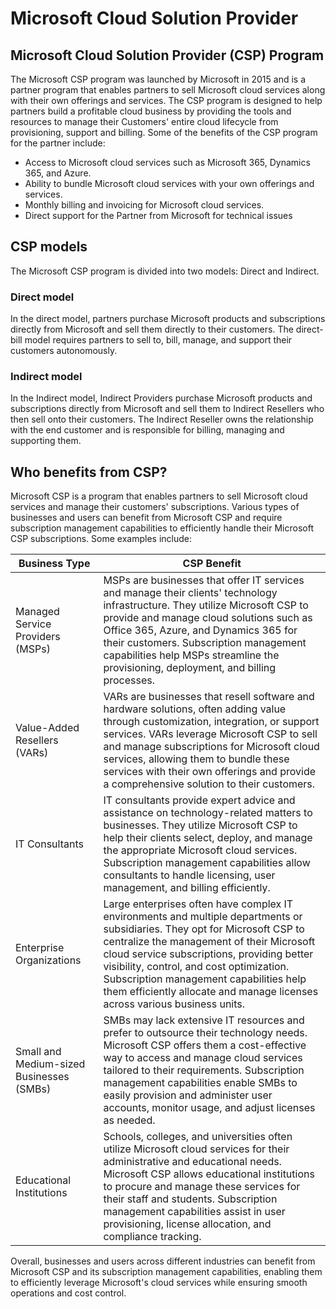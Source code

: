 # Microsoft Cloud Solution Provider

## Microsoft Cloud Solution Provider (CSP) Program <a href="#microsoft-cloud-solution-provider-csp-program" id="microsoft-cloud-solution-provider-csp-program"></a>

The Microsoft CSP program was launched by Microsoft in 2015 and is a partner program that enables partners to sell Microsoft cloud services along with their own offerings and services. The CSP program is designed to help partners build a profitable cloud business by providing the tools and resources to manage their Customers' entire cloud lifecycle from provisioning, support and billing. Some of the benefits of the CSP program for the partner include:

* Access to Microsoft cloud services such as Microsoft 365, Dynamics 365, and Azure.
* Ability to bundle Microsoft cloud services with your own offerings and services.
* Monthly billing and invoicing for Microsoft cloud services.
* Direct support for the Partner from Microsoft for technical issues

## CSP models <a href="#which-csp-model-is-best-for-me" id="which-csp-model-is-best-for-me"></a>

The Microsoft CSP program is divided into two models: Direct and Indirect.

### Direct model <a href="#direct" id="direct"></a>

In the direct model, partners purchase Microsoft products and subscriptions directly from Microsoft and sell them directly to their customers. The direct-bill model requires partners to sell to, bill, manage, and support their customers autonomously.

### Indirect model <a href="#indirect" id="indirect"></a>

In the Indirect model, Indirect Providers purchase Microsoft products and subscriptions directly from Microsoft and sell them to Indirect Resellers who then sell onto their customers. The Indirect Reseller owns the relationship with the end customer and is responsible for billing, managing and supporting them.

## Who benefits from CSP? <a href="#who-benefits-from-csp" id="who-benefits-from-csp"></a>

Microsoft CSP is a program that enables partners to sell Microsoft cloud services and manage their customers' subscriptions. Various types of businesses and users can benefit from Microsoft CSP and require subscription management capabilities to efficiently handle their Microsoft CSP subscriptions. Some examples include:

| Business Type                            | CSP Benefit                                                                                                                                                                                                                                                                                                                                                                                |
| ---------------------------------------- | ------------------------------------------------------------------------------------------------------------------------------------------------------------------------------------------------------------------------------------------------------------------------------------------------------------------------------------------------------------------------------------------ |
| Managed Service Providers (MSPs)         | MSPs are businesses that offer IT services and manage their clients' technology infrastructure. They utilize Microsoft CSP to provide and manage cloud solutions such as Office 365, Azure, and Dynamics 365 for their customers. Subscription management capabilities help MSPs streamline the provisioning, deployment, and billing processes.                                           |
| Value-Added Resellers (VARs)             | VARs are businesses that resell software and hardware solutions, often adding value through customization, integration, or support services. VARs leverage Microsoft CSP to sell and manage subscriptions for Microsoft cloud services, allowing them to bundle these services with their own offerings and provide a comprehensive solution to their customers.                           |
| IT Consultants                           | IT consultants provide expert advice and assistance on technology-related matters to businesses. They utilize Microsoft CSP to help their clients select, deploy, and manage the appropriate Microsoft cloud services. Subscription management capabilities allow consultants to handle licensing, user management, and billing efficiently.                                               |
| Enterprise Organizations                 | Large enterprises often have complex IT environments and multiple departments or subsidiaries. They opt for Microsoft CSP to centralize the management of their Microsoft cloud service subscriptions, providing better visibility, control, and cost optimization. Subscription management capabilities help them efficiently allocate and manage licenses across various business units. |
| Small and Medium-sized Businesses (SMBs) | SMBs may lack extensive IT resources and prefer to outsource their technology needs. Microsoft CSP offers them a cost-effective way to access and manage cloud services tailored to their requirements. Subscription management capabilities enable SMBs to easily provision and administer user accounts, monitor usage, and adjust licenses as needed.                                   |
| Educational Institutions                 | Schools, colleges, and universities often utilize Microsoft cloud services for their administrative and educational needs. Microsoft CSP allows educational institutions to procure and manage these services for their staff and students. Subscription management capabilities assist in user provisioning, license allocation, and compliance tracking.                                 |

Overall, businesses and users across different industries can benefit from Microsoft CSP and its subscription management capabilities, enabling them to efficiently leverage Microsoft's cloud services while ensuring smooth operations and cost control.

